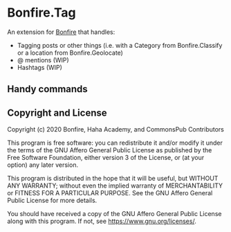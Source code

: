 # Bonfire.Tag

An extension for [Bonfire](https://bonfire.cafe/) that handles:

- Tagging posts or other things (i.e. with a Category from Bonfire.Classify or a location from Bonfire.Geolocate)
- @ mentions (WIP)
- Hashtags (WIP)

## Handy commands

## Copyright and License

Copyright (c) 2020 Bonfire, Haha Academy, and CommonsPub Contributors

This program is free software: you can redistribute it and/or modify
it under the terms of the GNU Affero General Public License as
published by the Free Software Foundation, either version 3 of the
License, or (at your option) any later version.

This program is distributed in the hope that it will be useful, but
WITHOUT ANY WARRANTY; without even the implied warranty of
MERCHANTABILITY or FITNESS FOR A PARTICULAR PURPOSE.  See the GNU
Affero General Public License for more details.

You should have received a copy of the GNU Affero General Public
License along with this program.  If not, see <https://www.gnu.org/licenses/>.
